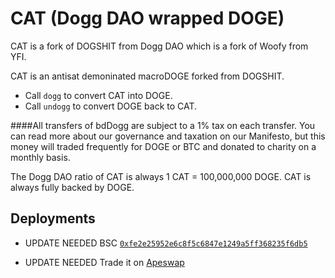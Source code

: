 # CAT (Dogg DAO wrapped DOGE)

CAT is a fork of DOGSHIT from Dogg DAO which is a fork of Woofy from YFI.

CAT is an antisat demoninated macroDOGE forked from DOGSHIT.  

- Call `dogg` to convert CAT into DOGE.
- Call `undogg` to convert DOGE back to CAT.

####All transfers of bdDogg are subject to a 1% tax on each transfer.
You can read more about our governance and taxation on our Manifesto, but this money will traded frequently for DOGE or BTC and donated to charity on a monthly basis.

The Dogg DAO ratio of CAT is always 1 CAT = 100,000,000 DOGE. CAT is always fully backed by DOGE.

## Deployments

- UPDATE NEEDED BSC [`0xfe2e25952e6c8f5c6847e1249a5ff368235f6db5`](https://bscscan.com/token/0xfe2e25952e6c8f5c6847e1249a5ff368235f6db5)

- UPDATE NEEDED Trade it on [Apeswap](https://info.apeswap.finance/pair/0x7f24df1a718af253105b6fce1287bf8839588524)

